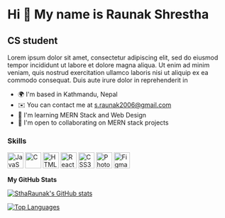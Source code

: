 Hi 👋 My name is Raunak Shrestha
================================

CS student
----------

Lorem ipsum dolor sit amet, consectetur adipiscing elit, sed do eiusmod tempor incididunt ut labore et dolore magna aliqua. Ut enim ad minim veniam, quis nostrud exercitation ullamco laboris nisi ut aliquip ex ea commodo consequat. Duis aute irure dolor in reprehenderit in

* 🌍  I'm based in Kathmandu, Nepal
* ✉️  You can contact me at [s.raunak2006@gmail.com](mailto:s.raunak2006@gmail.com)
* 🧠  I'm learning MERN Stack and Web Design
* 🤝  I'm open to collaborating on MERN stack projects

### Skills

<p align="left">
<a href="https://developer.mozilla.org/en-US/docs/Web/JavaScript" target="_blank" rel="noreferrer"><img src="https://raw.githubusercontent.com/danielcranney/readme-generator/main/public/icons/skills/javascript-colored.svg" width="36" height="36" alt="JavaScript" /></a>
<a href="https://docs.microsoft.com/en-us/cpp/?view=msvc-170" target="_blank" rel="noreferrer"><img src="https://raw.githubusercontent.com/danielcranney/readme-generator/main/public/icons/skills/c-colored.svg" width="36" height="36" alt="C" /></a>
<a href="https://developer.mozilla.org/en-US/docs/Glossary/HTML5" target="_blank" rel="noreferrer"><img src="https://raw.githubusercontent.com/danielcranney/readme-generator/main/public/icons/skills/html5-colored.svg" width="36" height="36" alt="HTML5" /></a>
<a href="https://reactjs.org/" target="_blank" rel="noreferrer"><img src="https://raw.githubusercontent.com/danielcranney/readme-generator/main/public/icons/skills/react-colored.svg" width="36" height="36" alt="React" /></a>
<a href="https://www.w3.org/TR/CSS/#css" target="_blank" rel="noreferrer"><img src="https://raw.githubusercontent.com/danielcranney/readme-generator/main/public/icons/skills/css3-colored.svg" width="36" height="36" alt="CSS3" /></a>
<a href="https://www.adobe.com/uk/products/photoshop.html" target="_blank" rel="noreferrer"><img src="https://raw.githubusercontent.com/danielcranney/readme-generator/main/public/icons/skills/photoshop-colored.svg" width="36" height="36" alt="Photoshop" /></a>
<a href="https://www.figma.com/" target="_blank" rel="noreferrer"><img src="https://raw.githubusercontent.com/danielcranney/readme-generator/main/public/icons/skills/figma-colored.svg" width="36" height="36" alt="Figma" /></a>
</p>




<b>My GitHub Stats</b>

<a href="http://www.github.com/SthaRaunak"><img src="https://github-readme-stats.vercel.app/api?username=SthaRaunak&show_icons=true&hide=&count_private=true&title_color=0f172a&text_color=3382ed&icon_color=f97316&bg_color=ffffff&hide_border=true&show_icons=true" alt="SthaRaunak's GitHub stats" /></a>

<a href="https://github.com/SthaRaunak" align="left"><img src="https://github-readme-stats.vercel.app/api/top-langs/?username=SthaRaunak&langs_count=10&title_color=0f172a&text_color=3382ed&icon_color=f97316&bg_color=ffffff&hide_border=true&locale=en&custom_title=Top%20%Languages" alt="Top Languages" /></a>

